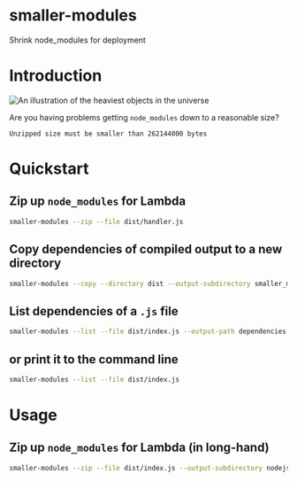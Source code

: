 # smaller-modules

Shrink node_modules for deployment

# Introduction

![An illustration of the heaviest objects in the universe](https://i.redd.it/tfugj4n3l6ez.png "node_modules")

Are you having problems getting `node_modules` down to a reasonable size?

```text
Unzipped size must be smaller than 262144000 bytes
```

# Quickstart

## Zip up `node_modules` for Lambda

```bash
smaller-modules --zip --file dist/handler.js
```

## Copy dependencies of compiled output to a new directory

```bash
smaller-modules --copy --directory dist --output-subdirectory smaller_modules
```

## List dependencies of a `.js` file

```bash
smaller-modules --list --file dist/index.js --output-path dependencies.txt
```

## or print it to the command line

```bash
smaller-modules --list --file dist/index.js
```

# Usage

## Zip up `node_modules` for Lambda (in long-hand)

```bash
smaller-modules --zip --file dist/index.js --output-subdirectory nodejs --output-path node_modules.zip
```
